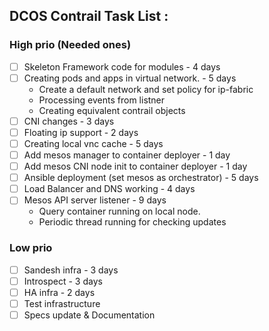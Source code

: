 ## DCOS Contrail Task List :

### High prio (Needed ones)

- [ ] Skeleton Framework code for modules - 4 days
- [ ] Creating pods and apps in virtual network. - 5 days
   *  Create a default network and set policy for ip-fabric
   *  Processing events from listner
   *  Creating equivalent contrail objects
- [ ] CNI changes - 3 days
- [ ] Floating ip support - 2 days
- [ ] Creating local vnc cache - 5 days
- [ ] Add mesos manager to container deployer - 1 day
- [ ] Add mesos CNI node init to container deployer - 1 day
- [ ] Ansible deployment (set mesos as orchestrator) - 5 days
- [ ] Load Balancer and DNS working - 4 days
- [ ] Mesos API server listener - 9 days
   *  Query container running on local node.
   *  Periodic thread running for checking updates  


### Low prio 

- [ ] Sandesh infra - 3 days
- [ ] Introspect - 3 days
- [ ] HA infra - 2 days 
- [ ] Test infrastructure  
- [ ] Specs update & Documentation 
